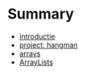 # Summary

* [introductie](README.md)
* [project: hangman](hangman.md)
* [arrays](arrays.md)
* [ArrayLists](arraylists.md)

